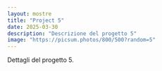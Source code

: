 ```yaml
---
layout: mostre
title: "Project 5"
date: 2025-03-30
description: "Descrizione del progetto 5"
image: "https://picsum.photos/800/500?random=5"
---
```


Dettagli del progetto 5.
